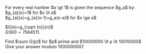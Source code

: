 <p>
For every real number $a \gt 1$ is given the sequence $g_a$ by:<br />
$g_{a}(x)=1$ for $x \lt a$<br />
$g_{a}(x)=g_{a}(x-1)+g_a(x-a)$ for $x \ge a$<br />

$G(n)=g_{\sqrt {n}}(n)$<br />
$G(90)=7564511$.</p>
<p>
Find $\sum G(p)$ for $p$ prime and $10000000 \lt p \lt 10010000$<br />
Give your answer modulo 1000000007.
</p>
